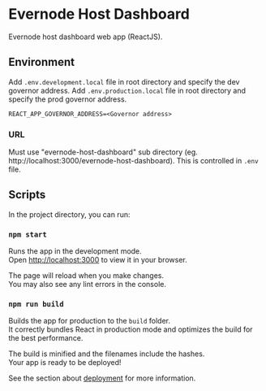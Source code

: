 # Evernode Host Dashboard
Evernode host dashboard web app (ReactJS).

## Environment
Add `.env.development.local` file in root directory and specify the dev governor address.
Add `.env.production.local` file in root directory and specify the prod governor address.
```
REACT_APP_GOVERNOR_ADDRESS=<Governor address>
```

### URL
Must use "evernode-host-dashboard" sub directory (eg. http://localhost:3000/evernode-host-dashboard). This is controlled in `.env` file.

## Scripts

In the project directory, you can run:

### `npm start`

Runs the app in the development mode.\
Open [http://localhost:3000](http://localhost:3000) to view it in your browser.

The page will reload when you make changes.\
You may also see any lint errors in the console.

### `npm run build`

Builds the app for production to the `build` folder.\
It correctly bundles React in production mode and optimizes the build for the best performance.

The build is minified and the filenames include the hashes.\
Your app is ready to be deployed!

See the section about [deployment](https://facebook.github.io/create-react-app/docs/deployment) for more information.
